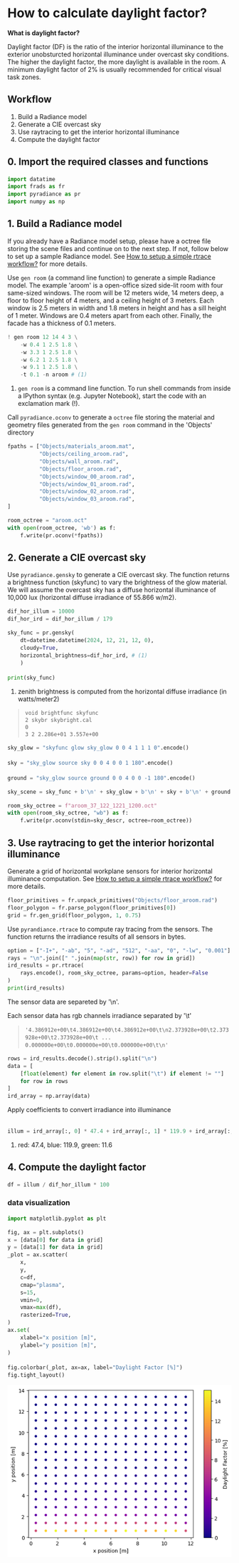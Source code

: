 # How to calculate daylight factor?

**What is daylight factor?**

Daylight factor (DF) is the ratio of the interior horizontal illuminance to the exterior unobsturcted horizontal illuminance under overcast sky conditions. The higher the daylight factor, the more daylight is available in the room. A minimum daylight factor of 2% is usually recommended for critical visual task zones. 

## Workflow

1. Build a Radiance model
2. Generate a CIE overcast sky
3. Use raytracing to get the interior horizontal illuminance
4. Compute the daylight factor

## 0. Import the required classes and functions

```python
import datatime
import frads as fr
import pyradiance as pr
import numpy as np
```

## 1. Build a Radiance model 

If you already have a Radiance model setup, please have a octree file storing the scene files and continue on to the next step. If not, follow below to set up a sample Radiance model. See [How to setup a simple rtrace workflow?](guide_rad1.md) for more details.

Use `gen room` (a command line function) to generate a simple Radiance model. The example 'aroom' is a open-office sized side-lit room with four same-sized windows. The room will be 12 meters wide, 14 meters deep, a floor to floor height of 4 meters, and a ceiling height of 3 meters. Each window is 2.5 meters in width and 1.8 meters in height and has a sill height of 1 meter. Windows are 0.4 meters apart from each other. Finally, the facade has a thickness of 0.1 meters. 

```python 
! gen room 12 14 4 3 \
	-w 0.4 1 2.5 1.8 \
	-w 3.3 1 2.5 1.8 \
	-w 6.2 1 2.5 1.8 \
	-w 9.1 1 2.5 1.8 \
	-t 0.1 -n aroom # (1)
```

1. `gen room` is a command line function. To run shell commands from inside a IPython syntax (e.g. Jupyter Notebook), start the code with an exclamation mark (!).

Call `pyradiance.oconv` to generate a `octree` file storing the material and geometry files generated from the `gen room` command in the 'Objects' directory 

```python
fpaths = ["Objects/materials_aroom.mat",
          "Objects/ceiling_aroom.rad",
          "Objects/wall_aroom.rad",
          "Objects/floor_aroom.rad",
          "Objects/window_00_aroom.rad",
          "Objects/window_01_aroom.rad",
          "Objects/window_02_aroom.rad",
          "Objects/window_03_aroom.rad",
]
```

```python
room_octree = "aroom.oct"
with open(room_octree, 'wb') as f:
    f.write(pr.oconv(*fpaths))
```

## 2. Generate a CIE overcast sky

Use `pyradiance.gensky` to generate a CIE overcast sky. The function returns a brightness function (skyfunc) to vary the brightness of the glow material. We will assume the overcast sky has a diffuse horizontal illuminance of 10,000 lux (horizontal diffuse irradiance of 55.866 w/m2).

```python
dif_hor_illum = 10000
dif_hor_ird = dif_hor_illum / 179
```
```python
sky_func = pr.gensky(
    dt=datetime.datetime(2024, 12, 21, 12, 0),
    cloudy=True,
    horizontal_brightness=dif_hor_ird, # (1)
    )

print(sky_func)
```

1. zenith brightness is computed from the horizontal diffuse irradiance (in watts/meter2)

> ```
> void brightfunc skyfunc
> 2 skybr skybright.cal
> 0
> 3 2 2.286e+01 3.557e+00
> ```



```python
sky_glow = "skyfunc glow sky_glow 0 0 4 1 1 1 0".encode()

sky = "sky_glow source sky 0 0 4 0 0 1 180".encode()

ground = "sky_glow source ground 0 0 4 0 0 -1 180".encode()
```

```python
sky_scene = sky_func + b'\n' + sky_glow + b'\n' + sky + b'\n' + ground
```

```python title="add sky scene to octree"
room_sky_octree = f"aroom_37_122_1221_1200.oct"
with open(room_sky_octree, "wb") as f:
    f.write(pr.oconv(stdin=sky_descr, octree=room_octree))
```


## 3. Use raytracing to get the interior horizontal illuminance

Generate a grid of horizontal workplane sensors for interior horizontal illuminance computation. See [How to setup a simple rtrace workflow?](guide_rad1.md) for more details.

```python title="generate grid sensors based on the floor polygon"
floor_primitives = fr.unpack_primitives("Objects/floor_aroom.rad")
floor_polygon = fr.parse_polygon(floor_primitives[0])
grid = fr.gen_grid(floor_polygon, 1, 0.75)
```

Use `pyrandiance.rtrace` to compute ray tracing from the sensors. The function returns the irradiance results of all sensors in bytes.

```python title="rtrace to get irradiance"
option = ["-I+", "-ab", "5", "-ad", "512", "-aa", "0", "-lw", "0.001"]
rays = "\n".join([" ".join(map(str, row)) for row in grid])
ird_results = pr.rtrace(
    rays.encode(), room_sky_octree, params=option, header=False
)
print(ird_results)
```
The sensor data are separeted by '\n'. 

Each sensor data has rgb channels irradiance separated by '\t'

> ```'4.386912e+00\t4.386912e+00\t4.386912e+00\t\n2.373928e+00\t2.373928e+00\t2.373928e+00\t ... 0.000000e+00\t0.000000e+00\t0.000000e+00\t\n' ```
 
```python title="reformat the irradiance result"
rows = ird_results.decode().strip().split("\n")
data = [
    [float(element) for element in row.split("\t") if element != ""]
    for row in rows
]
ird_array = np.array(data)
```

Apply coefficients to convert irradiance into illuminance

```python title="convert irradiance to illuminance"

illum = ird_array[:, 0] * 47.4 + ird_array[:, 1] * 119.9 + ird_array[:, 2] * 11.6 # (1)
```

1. red: 47.4, blue: 119.9, green: 11.6


## 4. Compute the daylight factor


```python title="daylight factor = interior illuminance / exterior illuminance * 100"
df = illum / dif_hor_illum * 100
```

### data visualization

```python title="import visualization packages"
import matplotlib.pyplot as plt
```

```python 
fig, ax = plt.subplots()
x = [data[0] for data in grid]
y = [data[1] for data in grid]
_plot = ax.scatter(
    x,
    y,
    c=df,
    cmap="plasma",
    s=15,
    vmin=0,
    vmax=max(df),
    rasterized=True,
)
ax.set(
    xlabel="x position [m]",
    ylabel="y position [m]",
)

fig.colorbar(_plot, ax=ax, label="Daylight Factor [%]")
fig.tight_layout()
```

![daylight_factor](../assets/daylight_factor.png)